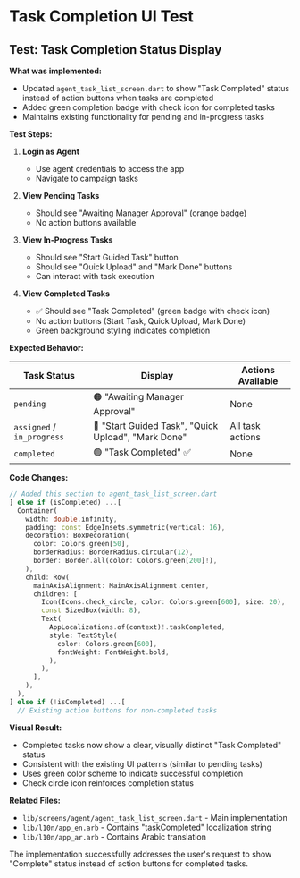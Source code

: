# Task Completion UI Test

## Test: Task Completion Status Display

**What was implemented:**
- Updated `agent_task_list_screen.dart` to show "Task Completed" status instead of action buttons when tasks are completed
- Added green completion badge with check icon for completed tasks
- Maintains existing functionality for pending and in-progress tasks

**Test Steps:**

1. **Login as Agent**
   - Use agent credentials to access the app
   - Navigate to campaign tasks

2. **View Pending Tasks**
   - Should see "Awaiting Manager Approval" (orange badge)
   - No action buttons available

3. **View In-Progress Tasks**
   - Should see "Start Guided Task" button
   - Should see "Quick Upload" and "Mark Done" buttons
   - Can interact with task execution

4. **View Completed Tasks**
   - ✅ Should see "Task Completed" (green badge with check icon)
   - No action buttons (Start Task, Quick Upload, Mark Done)
   - Green background styling indicates completion

**Expected Behavior:**

| Task Status | Display | Actions Available |
|-------------|---------|-------------------|
| `pending` | 🟠 "Awaiting Manager Approval" | None |
| `assigned` / `in_progress` | 🔵 "Start Guided Task", "Quick Upload", "Mark Done" | All task actions |
| `completed` | 🟢 "Task Completed" ✅ | None |

**Code Changes:**

```dart
// Added this section to agent_task_list_screen.dart
] else if (isCompleted) ...[
  Container(
    width: double.infinity,
    padding: const EdgeInsets.symmetric(vertical: 16),
    decoration: BoxDecoration(
      color: Colors.green[50],
      borderRadius: BorderRadius.circular(12),
      border: Border.all(color: Colors.green[200]!),
    ),
    child: Row(
      mainAxisAlignment: MainAxisAlignment.center,
      children: [
        Icon(Icons.check_circle, color: Colors.green[600], size: 20),
        const SizedBox(width: 8),
        Text(
          AppLocalizations.of(context)!.taskCompleted,
          style: TextStyle(
            color: Colors.green[600],
            fontWeight: FontWeight.bold,
          ),
        ),
      ],
    ),
  ),
] else if (!isCompleted) ...[
  // Existing action buttons for non-completed tasks
```

**Visual Result:**
- Completed tasks now show a clear, visually distinct "Task Completed" status
- Consistent with the existing UI patterns (similar to pending tasks)
- Uses green color scheme to indicate successful completion
- Check circle icon reinforces completion status

**Related Files:**
- `lib/screens/agent/agent_task_list_screen.dart` - Main implementation
- `lib/l10n/app_en.arb` - Contains "taskCompleted" localization string
- `lib/l10n/app_ar.arb` - Contains Arabic translation

The implementation successfully addresses the user's request to show "Complete" status instead of action buttons for completed tasks.